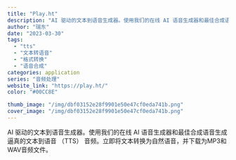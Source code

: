 ```yaml
---
title: "Play.ht"
description: "AI 驱动的文本到语音生成器。使用我们的在线 AI 语音生成器和最佳合成语音生成逼真的文本到语音 （TTS） 音频。立即"
author: "瑞东"
date: "2023-03-30"
tags:
  - "tts"
  - "文本转语音"
  - "格式转换"
  - "语音合成"
categories: application
series: "音频处理"
website_link: "https://play.ht/"
color: "#00CC8E"

thumb_image: "/img/dbf03152e28f9901e50e47cf0eda741b.png"
cover_image: "/img/dbf03152e28f9901e50e47cf0eda741b.png"
---
```


AI 驱动的文本到语音生成器。使用我们的在线 AI 语音生成器和最佳合成语音生成逼真的文本到语音 （TTS） 音频。立即将文本转换为自然语音，并下载为MP3和WAV音频文件。